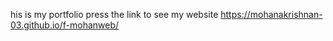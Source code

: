 his is my portfolio press the link to see my website
 https://mohanakrishnan-03.github.io/f-mohanweb/

